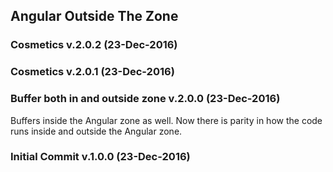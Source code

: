 ## Angular Outside The Zone

### Cosmetics v.2.0.2 (23-Dec-2016)
### Cosmetics v.2.0.1 (23-Dec-2016)

### Buffer both in and outside zone v.2.0.0 (23-Dec-2016)
Buffers inside the Angular zone as well.
Now there is parity in how the code runs inside and outside
the Angular zone.

### Initial Commit v.1.0.0 (23-Dec-2016)
